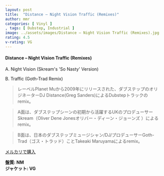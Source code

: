 ```yaml
---
layout: post
title:  "Distance – Night Vision Traffic (Remixes)"
author: mmr
categories: [ Vinyl ]
, tags: [ Dubstep, Industrial ]
image: ../assets/images/Distance – Night Vision Traffic (Remixes).jpg
rating: 4.5
v-rating: VG
---
```


#### Distance – Night Vision Traffic (Remixes)

A. Night Vision (Skream's 'So Nasty' Version)

B. Traffic (Goth-Trad Remix)

> レーベルPlanet Muから2009年にリリースされた、ダブステップのオリジネーターDJ Distance(Greg Sanders)によるDubstepトラックのremix。

> A面は、ダブステップシーンの初期から活躍するUKのプロデューサーSkream（Oliver Dene Jonesオリバー・ディーン・ジョーンズ ）によるremix。

> B面は、日本のダブステップミュージシャン/DJ/プロデューサーGoth-Trad（ゴス・トラッド）ことTakeaki Maruyamaによるremix。

[メルカリで購入](https://jp.mercari.com/item/m41976267806?afid=6142608987)

<div class="mt-4 mb-4 d-flex align-items-center">
<strong class="mr-1">盤質: NM</strong>
</div>
<div class="mt-4 mb-4 d-flex align-items-center">
<strong class="mr-1">ジャケット: VG</strong>
</div>
